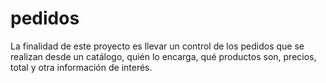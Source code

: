 # pedidos


La finalidad de este proyecto es llevar un control de los pedidos que se realizan desde un catálogo, quién lo encarga, qué productos son, precios, total y otra información de interés.
